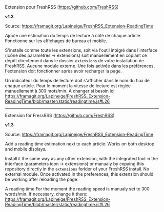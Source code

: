 Extension pour FreshRSS (https://github.com/FreshRSS)

**v1.3**

Source: https://framagit.org/Lapineige/FreshRSS_Extension-ReadingTime

Ajoute une estimation du temps de lecture à côté de chaque article.
Fonctionne sur les affichages de bureau et mobile.

S'installe comme toute les extensions, soit via l'outil intégré dans l'interface (icône des paramètres -> extensions) soit manuellement en copiant ce dépôt directement dans le dossier `extensions` de votre installation de FreshRSS.
Aucune module externe. Une fois activée dans les préférences, l'extension doit fonctionner après avoir recharger la page.

Un indicateur du temps de lecture doit s'afficher dans le nom du flux de chaque article.
Pour le moment la vitesse de lecture est réglée manuellement à 300 mots/min. À changer si besoin ici: https://framagit.org/Lapineige/FreshRSS_Extension-ReadingTime/blob/master/static/readingtime.js#L26

---

Extension for FressRSS (https://github.com/FreshRSS)

**v1.3**

Source: https://framagit.org/Lapineige/FreshRSS_Extension-ReadingTime

Add a reading time estimation next to each article.
Works on both desktop and mobile displays.

Install it the same way as any other extension, with the integrated tool in the interface (parameters icon -> extensions) or manualy by copying this repository directly in the `extensions` forlder of your FreshRSS install.
No external module. Once activated in the preferences, this extension should be working after reloading the page.

A reading time
For the moment the reading speed is manualy set to 300 words/min. If necessary, change it there: https://framagit.org/Lapineige/FreshRSS_Extension-ReadingTime/blob/master/static/readingtime.js#L26



